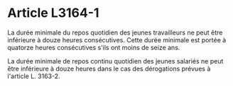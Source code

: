 # Article L3164-1

La durée minimale du repos quotidien des jeunes travailleurs ne peut être inférieure à douze heures consécutives. Cette durée minimale est portée à quatorze heures consécutives s'ils ont moins de seize ans.

La durée minimale de repos continu quotidien des jeunes salariés ne peut être inférieure à douze heures dans le cas des dérogations prévues à l'article L. 3163-2.